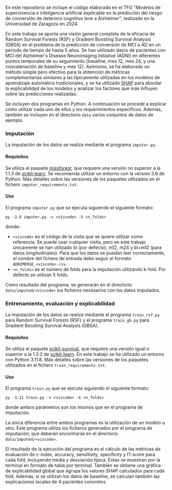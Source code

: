 En este repositorio se incluye el código elaborado en el TFG "Modelos de supervivencia e inteligencia artificial explicable en la predicción del riesgo de conversión de deterioro cognitivo leve a Alzhéimer", realizado en la Universidad de Zaragoza en 2024.

En este trabajo se aporta una visión general completa de la eficacia de Random Survival Forests (RSF) y
Gradient Boosting Survival Analysis (GBSA) en el problema de la predicción de conversión de MCI a AD en un periodo de tiempo de hasta 5 años. Se han utilizado datos de pacientes con MCI del Alzheimer's Disease Neuroimaging Initiative (ADNI) en diferentes puntos temporales de su seguimiento (baseline, mes 12, mes 24, y una concatenación de baseline y mes 12). Asimismo, se ha elaborado un método simple pero efectivo para la obtención de métricas complementarias similares a las típicamente utilizadas en los modelos de aprendizaje automático tradicionales, y se ha utilizado [SHAP](https://github.com/shap/shap) para abordar la explicabilidad de los modelos y analizar los factores que más influyen sobre las predicciones realizadas.

Se incluyen dos programas en Python. A continuación se procede a explicar cómo utilizar cada uno de ellos y los requerimientos específicos. Además, también se incluyen en el directorio `data` varios conjuntos de datos de ejemplo.

### Imputación
La imputación de los datos se realiza mediante el programa `imputer.py`.

#### Requisitos
Se utiliza el paquete [missforest](https://github.com/epsilon-machine/missingpy), que requiere una versión no superior a la 1.1.3 de [scikit-learn](https://github.com/scikit-learn/scikit-learn). Se recomienda utilizar un entorno con la versión 3.8 de Python. Más detalles sobre las versiones de los paquetes utilizados en el fichero `imputer_requirements.txt`.

#### Uso
El programa `imputer.py` que se ejecuta siguiendo el siguiente formato:

`py -3.8 imputer.py -v <viscode> -k <n_folds>`

donde:
- `<viscode>` es el código de la visita que se quiere utilizar como referencia. Se puede usar cualquier visita, pero en este trabajo únicamente se han utilizado bl (por defecto), m12, m24 y bl+m12 (para datos longitudinales). Para que los datos se puedan leer correctamente, el nombre del fichero de entrada debe seguir el formato `ADNIMERGE_<viscode>.csv`.
- `<n_folds>` es el número de folds para la imputación utilizando k-fold. Por defecto se utilizan 5 folds.

Como resultado del programa, se generarán en el directorio `data/imputed/<viscode>` los ficheros necesarios con los datos imputados.

### Entrenamiento, evaluación y explicabilidad
La imputación de los datos se realiza mediante el programa `train_rsf.py` para Random Survival Forests (RSF) y el programa `train_gb.py` para Gradient Boosting Survival Analysis (GBSA).

#### Requisitos
Se utiliza el paquete [scikit-survival](https://github.com/sebp/scikit-survival), que requiere una versión igual o superior a la 1.3.2 de [scikit-learn](https://github.com/scikit-learn/scikit-learn). En este trabajo se ha utilizado un entorno con Python 3.11.8. Más detalles sobre las versiones de los paquetes utilizados en el fichero `train_requirements.txt`.

#### Uso
El programa `train.py` que se ejecuta siguiendo el siguiente formato:

`py -3.11 train.py -v <viscode> -k <n_folds>`

donde ambos parámetros son los mismos que en el programa de imputación.

La única diferencia entre ambos programas es la utilización de un modelo u otro. Este programa utiliza los ficheros generados por el programa de imputación, que deberán encontrarse en el directorio `data/imputed/<viscode>`.

El resultado de la ejecución del programa es el cálculo de las métricas de evaluación de c-index, accuracy, sensitivity, specificity y f1-score para cada fold, incluyendo media y desviación típica. Estas se muestran por la terminal en formato de tabla por terminal. También se obtiene una gráfica de explicabilidad global que agrupa los valores SHAP calculados para cada fold. Además, si se utilizan los datos de baseline, se calculan también las explicaciones locales de 4 pacientes concretos.

